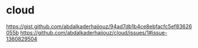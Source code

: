 # cloud


https://gist.github.com/abdalkaderhajjouz/94ad7db1b4ce8ebfacfc5ef83626055b
https://github.com/abdalkaderhajjouz/cloud/issues/1#issue-1360829504
